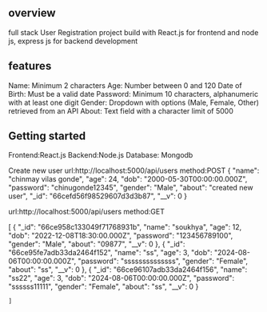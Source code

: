 ## overview
full stack User Registration project build with React.js for frontend and node js, express js for backend development

## features
Name: Minimum 2 characters
Age: Number between 0 and 120
   Date of Birth: Must be a valid date
   Password: Minimum 10 characters, alphanumeric with at least one digit
Gender: Dropdown with options (Male, Female, Other) retrieved from an API
   About: Text field with a character limit of 5000

   ## Getting started
   Frontend:React.js
   Backend:Node.js
   Database: Mongodb

   Create new user
   url:http://localhost:5000/api/users
   method:POST
   {
    "name": "chinmay vilas gonde",
    "age": 24,
    "dob": "2000-05-30T00:00:00.000Z",
    "password": "chinugonde12345",
    "gender": "Male",
    "about": "created new user",
    "_id": "66cefd56f98529607d3d3b87",
    "__v": 0
}

url:http://localhost:5000/api/users
method:GET

[
    {
        "_id": "66ce958c133049f71768931b",
        "name": "soukhya",
        "age": 12,
        "dob": "2022-12-08T18:30:00.000Z",
        "password": "123456789100",
        "gender": "Male",
        "about": "09877",
        "__v": 0
    },
    {
        "_id": "66ce95fe7adb33da2464f152",
        "name": "ss",
        "age": 3,
        "dob": "2024-08-06T00:00:00.000Z",
        "password": "ssssssssssssss",
        "gender": "Female",
        "about": "ss",
        "__v": 0
    },
    {
        "_id": "66ce96107adb33da2464f156",
        "name": "ss22",
        "age": 3,
        "dob": "2024-08-06T00:00:00.000Z",
        "password": "ssssss11111",
        "gender": "Female",
        "about": "ss",
        "__v": 0
    }

    ]
    
